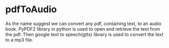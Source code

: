 # pdfToAudio
As the name suggest we can convert any pdf, containing text, to an audio book.
PyPDF2 library in python is used to open and retrieve the text from the pdf.
Then google text to speech(gtts) library is used to convert the text to a mp3 file.
